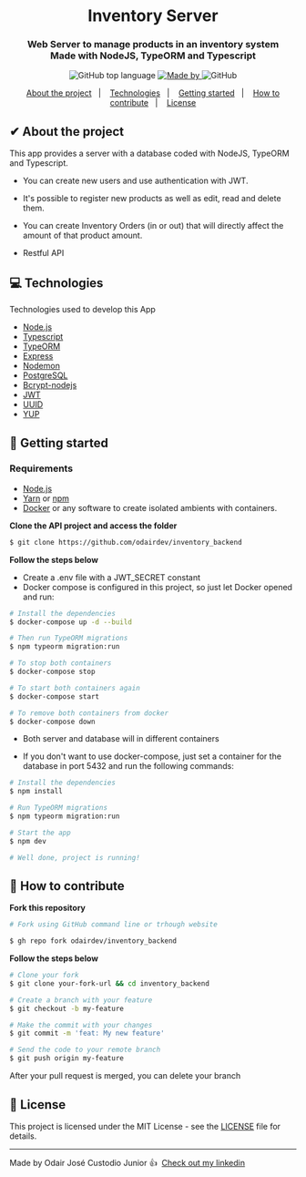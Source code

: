 <h1 align="center">
  Inventory Server
</h1>

<h3 align="center">
  Web Server to manage products in an inventory system </br>
  Made with NodeJS, TypeORM and Typescript
</h3>

<p align="center">
  <img alt="GitHub top language" src="https://img.shields.io/badge/typescript-100%25-blue">

  <a href="https://www.linkedin.com/in/odairjcjunior/" target="_blank" rel="noopener noreferrer">
    <img alt="Made by" src="https://img.shields.io/badge/Made%20by-odairdev-blue">
  </a>

  <img alt="GitHub" src="https://img.shields.io/github/license/odairdev/inventoryServer?style=plastic">

</p>

<p align="center">
  <a href="#%EF%B8%8F-about-the-project">About the project</a>&nbsp;&nbsp;&nbsp;|&nbsp;&nbsp;&nbsp;
  <a href="#-technologies">Technologies</a>&nbsp;&nbsp;&nbsp;|&nbsp;&nbsp;&nbsp;
  <a href="#-getting-started">Getting started</a>&nbsp;&nbsp;&nbsp;|&nbsp;&nbsp;&nbsp;
  <a href="#-how-to-contribute">How to contribute</a>&nbsp;&nbsp;&nbsp;|&nbsp;&nbsp;&nbsp;
  <a href="#-license">License</a>
</p>

## ✔ About the project

This app provides a server with a database coded with NodeJS, TypeORM and Typescript.

 - You can create new users and use authentication with JWT.

 - It's possible to register new products as well as edit, read and delete them.

 - You can create Inventory Orders (in or out) that will directly affect the amount of that product amount.

 - Restful API

## 💻 Technologies

Technologies used to develop this App
- [Node.js](https://nodejs.org/en/)
- [Typescript](https://www.typescriptlang.org/)
- [TypeORM](https://typeorm.io/)
- [Express](https://expressjs.com/pt-br/)
- [Nodemon](https://www.npmjs.com/package/nodemon)
- [PostgreSQL](https://www.postgresql.org/)
- [Bcrypt-nodejs](https://www.npmjs.com/package/bcrypt)
- [JWT](https://jwt.io/)
- [UUID](https://www.npmjs.com/package/uuid)
- [YUP](https://www.npmjs.com/package/yup)

## 🚀 Getting started

### Requirements

- [Node.js](https://nodejs.org/en/)
- [Yarn](https://classic.yarnpkg.com/) or [npm](https://www.npmjs.com/)
- [Docker](https://www.docker.com/) or any software to create isolated ambients with containers.

**Clone the API project and access the folder**

```bash
$ git clone https://github.com/odairdev/inventory_backend
```

**Follow the steps below**

- Create a .env file with a JWT_SECRET constant
- Docker compose is configured in this project, so just let Docker opened and run:

```bash
# Install the dependencies
$ docker-compose up -d --build

# Then run TypeORM migrations
$ npm typeorm migration:run

# To stop both containers
$ docker-compose stop

# To start both containers again
$ docker-compose start

# To remove both containers from docker
$ docker-compose down

```
- Both server and database will in different containers

- If you don't want to use docker-compose, just set a container for the database in port 5432 and run the following commands:

```bash
# Install the dependencies
$ npm install

# Run TypeORM migrations
$ npm typeorm migration:run

# Start the app
$ npm dev

# Well done, project is running!

```


## 🤔 How to contribute

**Fork this repository**

```bash
# Fork using GitHub command line or trhough website

$ gh repo fork odairdev/inventory_backend
```

**Follow the steps below**

```bash
# Clone your fork
$ git clone your-fork-url && cd inventory_backend

# Create a branch with your feature
$ git checkout -b my-feature

# Make the commit with your changes
$ git commit -m 'feat: My new feature'

# Send the code to your remote branch
$ git push origin my-feature
```

After your pull request is merged, you can delete your branch

## 📝 License

This project is licensed under the MIT License - see the [LICENSE](LICENSE.md) file for details.

---

Made by Odair José Custodio Junior 👍 &nbsp;[Check out my linkedin](https://www.linkedin.com/in/odairjcjunior/)
